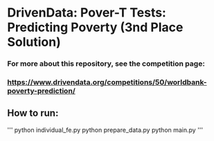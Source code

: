 
# DrivenData: Pover-T Tests: Predicting Poverty (3nd Place Solution)

 ### For more about this repository, see the competition page:
 ### https://www.drivendata.org/competitions/50/worldbank-poverty-prediction/

 ## How to run:

 '''
python individual_fe.py
python prepare_data.py
python main.py
'''

